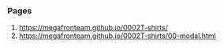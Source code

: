 ### Pages

1. <https://megafronteam.github.io/0002T-shirts/>
2. <https://megafronteam.github.io/0002T-shirts/00-modal.html>
